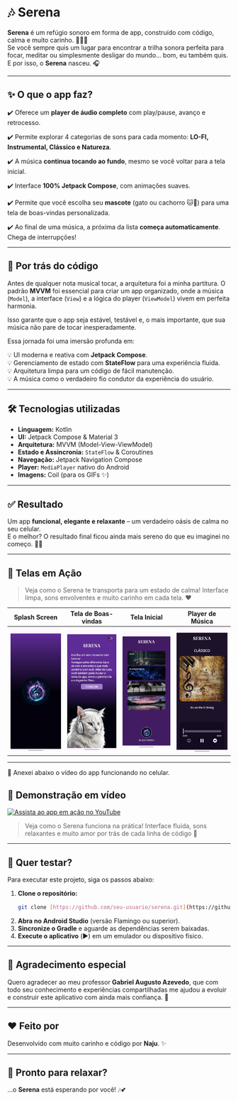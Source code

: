 # 🎶 Serena

**Serena** é um refúgio sonoro em forma de app, construído com código, calma e muito carinho. 🧘‍♀️✨  
Se você sempre quis um lugar para encontrar a trilha sonora perfeita para focar, meditar ou simplesmente desligar do mundo... bom, eu também quis. E por isso, o **Serena** nasceu. 🎧

---

## ✨ O que o app faz?

✔️ Oferece um **player de áudio completo** com play/pause, avanço e retrocesso.

✔️ Permite explorar 4 categorias de sons para cada momento: **LO-FI, Instrumental, Clássico e Natureza**.

✔️ A música **continua tocando ao fundo**, mesmo se você voltar para a tela inicial.

✔️ Interface **100% Jetpack Compose**, com animações suaves.

✔️ Permite que você escolha seu **mascote** (gato ou cachorro 🐱🐶) para uma tela de boas-vindas personalizada.

✔️ Ao final de uma música, a próxima da lista **começa automaticamente**. Chega de interrupções!

---

## 🧠 Por trás do código

Antes de qualquer nota musical tocar, a arquitetura foi a minha partitura. O padrão **MVVM** foi essencial para criar um app organizado, onde a música (`Model`), a interface (`View`) e a lógica do player (`ViewModel`) vivem em perfeita harmonia.

Isso garante que o app seja estável, testável e, o mais importante, que sua música não pare de tocar inesperadamente.

Essa jornada foi uma imersão profunda em:

💡 UI moderna e reativa com **Jetpack Compose**.  
💡 Gerenciamento de estado com **StateFlow** para uma experiência fluida.  
💡 Arquitetura limpa para um código de fácil manutenção.  
💡 A música como o verdadeiro fio condutor da experiência do usuário.

---

## 🛠️ Tecnologias utilizadas

- **Linguagem:** Kotlin
- **UI:** Jetpack Compose & Material 3
- **Arquitetura:** MVVM (Model-View-ViewModel)
- **Estado e Assincronia:** `StateFlow` & Coroutines
- **Navegação:** Jetpack Navigation Compose
- **Player:** `MediaPlayer` nativo do Android
- **Imagens:** Coil (para os GIFs ✨)

---

## ✅ Resultado

Um app **funcional, elegante e relaxante** – um verdadeiro oásis de calma no seu celular.  
E o melhor? O resultado final ficou ainda mais sereno do que eu imaginei no começo. 🧘‍♀️

---

## 📱 Telas em Ação

> Veja como o Serena te transporta para um estado de calma! Interface limpa, sons envolventes e muito carinho em cada tela. ❤️

| Splash Screen | Tela de Boas-vindas | Tela Inicial | Player de Música |
| :-----------: | :------------------: | :------------: | :--------------: |
| ![Splash Screen](assets/splash.jpg) | ![Welcome Screen](assets/welcome.jpg) | ![Home Screen](assets/home.jpg) | ![Muisic Screen](assets/music.jpg) |

---

📸 Anexei abaixo o vídeo do app funcionando no celular.

## 🎥 Demonstração em vídeo

[![Assista ao app em ação no YouTube](https://img.youtube.com/vi/AzbX8FZG1TM/maxresdefault.jpg)](https://www.youtube.com/shorts/AzbX8FZG1TM)

> Veja como o Serena funciona na prática! Interface fluida, sons relaxantes e muito amor por trás de cada linha de código 💖

---

## 🚀 Quer testar?

Para executar este projeto, siga os passos abaixo:

1.  **Clone o repositório:**
    ```bash
    git clone [https://github.com/seu-usuario/serena.git](https://github.com/seu-usuario/serena.git) 
    ```
2.  **Abra no Android Studio** (versão Flamingo ou superior).
3.  **Sincronize o Gradle** e aguarde as dependências serem baixadas.
4.  **Execute o aplicativo** (▶️) em um emulador ou dispositivo físico.

---
## 🙏 Agradecimento especial


Quero agradecer ao meu professor **Gabriel Augusto Azevedo**, que com todo seu conhecimento e experiências compartilhadas me ajudou a evoluir e construir este aplicativo com ainda mais confiança. 💖

---
## ❤️ Feito por

Desenvolvido com muito carinho e código por **Naju**. ✨

---

## 💬 Pronto para relaxar?

...o **Serena** está esperando por você! 🎶💕
